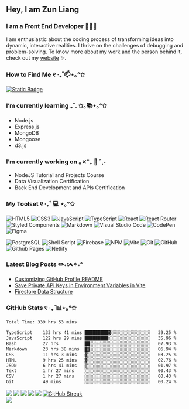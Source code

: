 <!--
**zun-liang/zun-liang** is a ✨ _special_ ✨ repository because its `README.md` (this file) appears on your GitHub profile.

Here are some ideas to get you started:

- 🔭 I’m currently working on ...
- 🌱 I’m currently learning ...
- 👯 I’m looking to collaborate on ...
- 🤔 I’m looking for help with ...
- 💬 Ask me about ...
- 📫 How to reach me: ...
- 😄 Pronouns: ...
- ⚡ Fun fact: ...
-->

## Hey, I am Zun Liang

### I am a Front End Developer 👩🏻‍💻

<p>I am enthusiastic about the coding process of transforming ideas into dynamic, interactive realities. I thrive on the challenges of debugging and problem-solving. To know more about my work and the person behind it, check out my <a target="_blank" href="https://zunldev.com">website</a> ✨.</p>

### How to Find Me ୧ ‧₊˚📫⋆｡°✩
[![Static Badge](https://img.shields.io/badge/%E2%9C%89%EF%B8%8F-contact%40zunldev.com-%23191622?style=for-the-badge&labelColor=%23ff79c6)](mailto:contact@zunldev.com)

### I’m currently learning ₊˚. ✩｡📚⋆｡°✩
- Node.js
- Express.js
- MongoDB
- Mongoose
- d3.js

### I’m currently working on ｡⨯⁺₊  💼 ´ˎ˗
- NodeJS Tutorial and Projects Course
- Data Visualization Certification
- Back End Development and APIs Certification

### My Toolset ୧ ‧₊˚ 💻 ⋆｡°✩
  
  ![HTML5](https://img.shields.io/badge/html5-%23E34F26.svg?style=for-the-badge&logo=html5&logoColor=white)
  ![CSS3](https://img.shields.io/badge/css3-%231572B6.svg?style=for-the-badge&logo=css3&logoColor=white)
  ![JavaScript](https://img.shields.io/badge/javascript-%23323330.svg?style=for-the-badge&logo=javascript&logoColor=%23F7DF1E)
  ![TypeScript](https://img.shields.io/badge/typescript-%23007ACC.svg?style=for-the-badge&logo=typescript&logoColor=white)
  ![React](https://img.shields.io/badge/react-%2320232a.svg?style=for-the-badge&logo=react&logoColor=%2361DAFB)
  ![React Router](https://img.shields.io/badge/React_Router-CA4245?style=for-the-badge&logo=react-router&logoColor=white)
  ![Styled Components](https://img.shields.io/badge/styled--components-DB7093?style=for-the-badge&logo=styled-components&logoColor=white)
  ![Markdown](https://img.shields.io/badge/markdown-%23000000.svg?style=for-the-badge&logo=markdown&logoColor=white)
  ![Visual Studio Code](https://img.shields.io/badge/Visual%20Studio%20Code-0078d7.svg?style=for-the-badge&logo=visual-studio-code&logoColor=white)
  ![CodePen](https://img.shields.io/badge/CodePen-white?style=for-the-badge&logo=codepen&logoColor=black)
  ![Figma](https://img.shields.io/badge/figma-%23F24E1E.svg?style=for-the-badge&logo=figma&logoColor=white)
  
  ![PostgreSQL](https://img.shields.io/badge/PostgreSQL-316192?style=for-the-badge&logo=postgresql&logoColor=white)
  ![Shell Script](https://img.shields.io/badge/shell_script-%23121011.svg?style=for-the-badge&logo=gnu-bash&logoColor=white)
  ![Firebase](https://img.shields.io/badge/firebase-%23039BE5.svg?style=for-the-badge&logo=firebase)
  ![NPM](https://img.shields.io/badge/NPM-%23CB3837.svg?style=for-the-badge&logo=npm&logoColor=white)
  ![Vite](https://img.shields.io/badge/vite-%23646CFF.svg?style=for-the-badge&logo=vite&logoColor=white)
  ![Git](https://img.shields.io/badge/git-%23F05033.svg?style=for-the-badge&logo=git&logoColor=white)
  ![GitHub](https://img.shields.io/badge/github-%23121011.svg?style=for-the-badge&logo=github&logoColor=white)
  ![Github Pages](https://img.shields.io/badge/github%20pages-121013?style=for-the-badge&logo=github&logoColor=white)
  ![Netlify](https://img.shields.io/badge/netlify-%23000000.svg?style=for-the-badge&logo=netlify&logoColor=#00C7B7)

### Latest Blog Posts ✏️˖ᝰ✧˖°
  
  - [Customizing GitHub Profile README](https://zunldev.com/blogs/customizing-github-profile-readme-QnUbeJM6tV1Dp4jKZCoCO)
  - [Save Private API Keys in Environment Variables in Vite](https://zunldev.com/blogs/save-private-api-keys-in-environment-variables-in-vite-qFY1zT7CTbZwwyE9l5ykM)
  - [Firestore Data Structure](https://zunldev.com/blogs/firestore-data-structure-7sMKb6jf0Ml5WmSLamZBL)
  <!-- BLOG-POST-LIST:START -->
  <!-- BLOG-POST-LIST:END -->

### GitHub Stats ୧ ‧₊˚📊⋆｡°✩
  <!--START_SECTION:waka-->

```txt
Total Time: 339 hrs 53 mins

TypeScript    133 hrs 41 mins █████████▓░░░░░░░░░░░░░░░   39.25 %
JavaScript    122 hrs 29 mins █████████░░░░░░░░░░░░░░░░   35.96 %
Bash          27 hrs          ██░░░░░░░░░░░░░░░░░░░░░░░   07.93 %
Markdown      23 hrs 38 mins  █▓░░░░░░░░░░░░░░░░░░░░░░░   06.94 %
CSS           11 hrs 3 mins   ▓░░░░░░░░░░░░░░░░░░░░░░░░   03.25 %
HTML          9 hrs 25 mins   ▓░░░░░░░░░░░░░░░░░░░░░░░░   02.76 %
JSON          6 hrs 41 mins   ▒░░░░░░░░░░░░░░░░░░░░░░░░   01.97 %
Text          1 hr 27 mins    ░░░░░░░░░░░░░░░░░░░░░░░░░   00.43 %
CSV           1 hr 27 mins    ░░░░░░░░░░░░░░░░░░░░░░░░░   00.43 %
Git           49 mins         ░░░░░░░░░░░░░░░░░░░░░░░░░   00.24 %
```

<!--END_SECTION:waka-->

  ![](http://github-profile-summary-cards.vercel.app/api/cards/profile-details?username=zun-liang&theme=omni)
  ![](http://github-profile-summary-cards.vercel.app/api/cards/repos-per-language?username=zun-liang&theme=omni)
  ![](http://github-profile-summary-cards.vercel.app/api/cards/most-commit-language?username=zun-liang&theme=omni)
  ![](http://github-profile-summary-cards.vercel.app/api/cards/stats?username=zun-liang&theme=omni)
  ![](http://github-profile-summary-cards.vercel.app/api/cards/productive-time?username=zun-liang&theme=omni&utcOffset=8)
  [![GitHub Streak](https://streak-stats.demolab.com?user=zun-liang&theme=omni&hide_border=true&card_width=683)](https://git.io/streak-stats)<br/>
  ![](https://komarev.com/ghpvc/?username=zun-liang&color=ff79c6)
  
</details>
